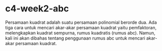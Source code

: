 # c4-week2-abc
Persamaan kuadrat adalah suatu persamaan polinomial berorde dua. Ada tiga cara untuk mencari akar-akar persamaan kuadrat yaitu pemfaktoran, melengkapkan kuadrat sempurna, rumus kuadratis (rumus abc). Namun, kali ini akan dibahas tentang penggunaan rumus abc untuk mencari akar-akar persamaan kuadrat.
